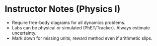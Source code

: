 # Instructor Notes (Physics I)
- Require free-body diagrams for all dynamics problems.
- Labs can be physical or simulated (PhET/Tracker). Always estimate uncertainty.
- Mark down for missing units; reward method even if arithmetic slips.
